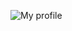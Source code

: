 ![My profile](https://github-readme-stats.vercel.app/api?username=eiandremoreira&show_icons=true&theme=radical)
